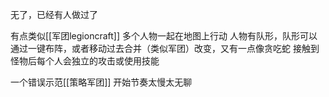 无了，已经有人做过了

有点类似[[军团legioncraft]]
多个人物一起在地图上行动
人物有队形，队形可以通过一键布阵，或者移动过去合并（类似军团）改变，又有一点像贪吃蛇
接触到怪物后每个人会独立的攻击或使用技能

一个错误示范[[策略军团]] 开始节奏太慢太无聊